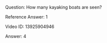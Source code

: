 Question: How many kayaking boats are seen?

Reference Answer: 1

Video ID: 13925904946

Answer: 4

